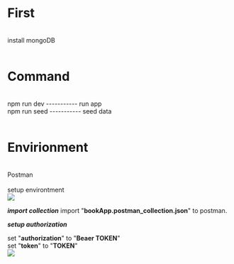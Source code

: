 <h1>First</h1>   <br />
install mongoDB <br />
<br />
<h1>Command</h1> <br />
            npm run dev         -----------     run app <br />
            npm run seed        -----------     seed data <br />
<br />
<h1>Envirionment</h1>     <br />
            Postman <br />
<br />
            setup environtment <br />
            <img src="https://user-images.githubusercontent.com/66521122/192918169-afae592e-69ae-4d0f-8e3b-64eef1d8af02.png"> 
            <br />
            
<b><i>import collection</i></b>
import "<b>bookApp.postman_collection.json</b>" to postman.

<b><i>setup authorization</i></b> <br/>

set "<b>authorization</b>" to "<b>Beaer TOKEN</b>" <br/>
set "<b>token</b>" to "<b>TOKEN</b>" <br/>
<img src="https://user-images.githubusercontent.com/66521122/192918630-96f7952c-65e5-4505-b0b1-f2d643606a92.png">

